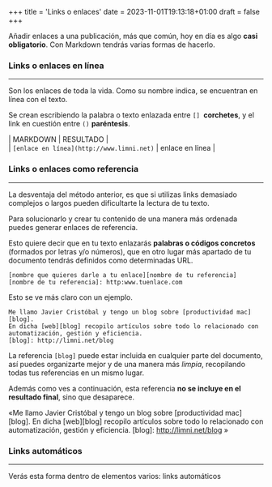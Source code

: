+++
title = 'Links o enlaces'
date = 2023-11-01T19:13:18+01:00
draft = false
+++

Añadir enlaces a una publicación, más que común, hoy en día es algo **casi obligatorio**. Con Markdown tendrás varias formas de hacerlo.

### Links o enlaces en línea
___
Son los enlaces de toda la vida. Como su nombre indica, se encuentran en línea con el texto.

Se crean escribiendo la palabra o texto enlazada entre ```[] ```**corchetes**, y el link en cuestión entre ```()``` **paréntesis**.

| MARKDOWN  | RESULTADO   |   
| ```[enlace en línea](http://www.limni.net)``` |	enlace en línea |  

### Links o enlaces como referencia
____
La desventaja del método anterior, es que si utilizas links demasiado complejos o largos pueden dificultarte la lectura de tu texto.

Para solucionarlo y crear tu contenido de una manera más ordenada puedes generar enlaces de referencia.

Esto quiere decir que en tu texto enlazarás **palabras o códigos concretos** (formados por letras y/o números), que en otro lugar más apartado de tu documento tendrás definidos como determinadas URL.

```
[nombre que quieres darle a tu enlace][nombre de tu referencia]
[nombre de tu referencia]: http:www.tuenlace.com
```
Esto se ve más claro con un ejemplo.
```
Me llamo Javier Cristóbal y tengo un blog sobre [productividad mac][blog].
En dicha [web][blog] recopilo artículos sobre todo lo relacionado con automatización, gestión y eficiencia.
[blog]: http://limni.net/blog
```

La referencia ```[blog]``` puede estar incluida en cualquier parte del documento, así puedes organizarte mejor y de una manera más _limpia_, recopilando todas tus referencias en un mismo lugar.


Además como ves a continuación, esta referencia **no se incluye en el resultado final**, sino que desaparece.

«Me llamo Javier Cristóbal y tengo un blog sobre [productividad mac][blog].
En dicha [web][blog] recopilo artículos sobre todo lo relacionado con automatización, gestión y eficiencia.
[blog]: http://limni.net/blog »

### Links automáticos
____
Verás esta forma dentro de elementos varios: links automáticos
